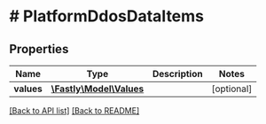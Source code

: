 # # PlatformDdosDataItems

## Properties

Name | Type | Description | Notes
------------ | ------------- | ------------- | -------------
**values** | [**\Fastly\Model\Values**](Values.md) |  | [optional] 


[[Back to API list]](../../README.md#endpoints) [[Back to README]](../../README.md)

